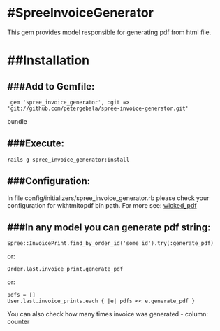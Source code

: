 #SpreeInvoiceGenerator
=====================
This gem provides model responsible for generating pdf from html file.

##Installation
=======

###Add to Gemfile:
-------
	 gem 'spree_invoice_generator', :git => 'git://github.com/petergebala/spree-invoice-generator.git'
   bundle

###Execute: 
-------
	rails g spree_invoice_generator:install

###Configuration: 
-------
In file config/initializers/spree_invoice_generator.rb please check your configuration for wkhtmltopdf bin path. 
For more see: [wicked_pdf](https://github.com/mileszs/wicked_pdf)

###In any model you can generate pdf string:
-------
	Spree::InvoicePrint.find_by_order_id('some id').try(:generate_pdf)

or:

	Order.last.invoice_print.generate_pdf

or: 

	pdfs = []
	User.last.invoice_prints.each { |e| pdfs << e.generate_pdf }

You can also check how many times invoice was generated - column: counter
